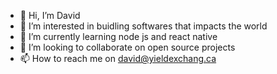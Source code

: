- 👋 Hi, I’m David
- 👀 I’m interested in buidling softwares that impacts the world
- 🌱 I’m currently learning node js and react native
- 💞️ I’m looking to collaborate on open source projects
- 📫 How to reach me on david@yieldexchang.ca

<!---
yeidavid/yeidavid is a ✨ special ✨ repository because its `README.md` (this file) appears on your GitHub profile.
You can click the Preview link to take a look at your changes.
--->
